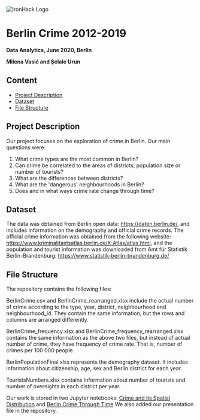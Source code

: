 

![IronHack Logo](https://s3-eu-west-1.amazonaws.com/ih-materials/uploads/upload_d5c5793015fec3be28a63c4fa3dd4d55.png)


# Berlin Crime 2012-2019


**Data Analytics, June 2020, Berlin**

**Milena Vasić and Şelale Urun**


## Content
* [Project Description](#project-description)
* [Dataset](#dataset)
* [File Structure](#dataset)


## Project Description

Our project focuses on the exploration of crime in Berlin. Our main questions were:
1) What crime types are the most common in Berlin?
2) Can crime be correlated to the areas of districts, population size or number of tourists?
3) What are the differences between districts?
4) What are the 'dangerous' neighbourhoods in Berlin?
5) Does and in what ways crime rate change through time?

 ## Dataset
 
The data was obtained from Berlin open data: https://daten.berlin.de/, and includes information on the demography and official crime records. 
The official crime information was obtained from the following website: https://www.kriminalitaetsatlas.berlin.de/K-Atlas/atlas.html, and the population and tourist information was downloaded from Amt für Statistik Berlin-Brandenburg: https://www.statistik-berlin-brandenburg.de/

## File Structure

The repository contains the following files:

BerlinCrime.csv and BerlinCrime_rearranged.xlsx include the actual number of crime according to the type, year, district, neighbourhood and neighbourhood_id. They contain the same information, but the rows and columns are arranged differently.

BerlinCrime_frequency.xlsx and BerlinCrime_frequency_rearranged.xlsx contains the same information as the above two files, but instead of actual number of crime, they have frequency of crime rate. That is, number of crimes per 100 000 people. 

BerlinPopulationFinal.xlsx represents the demography dataset. It includes information about citizenship, age, sex and Berlin district for each year. 

TouristsNumbers.xlsx contains information about number of tourists and number of overnights in each district per year. 

Our work is stored in two Jupyter notebooks: 
[Crime and its Spatial Distribution](CrimeAndItsSpatialDistribution.ipynb) and 
[Berlin Crime Through Time](https://github.com/MilVas/Project6/blob/master/CrimeAndItsSpatialDitribution.ipynb)
We also added our presentation file in the repository. 

